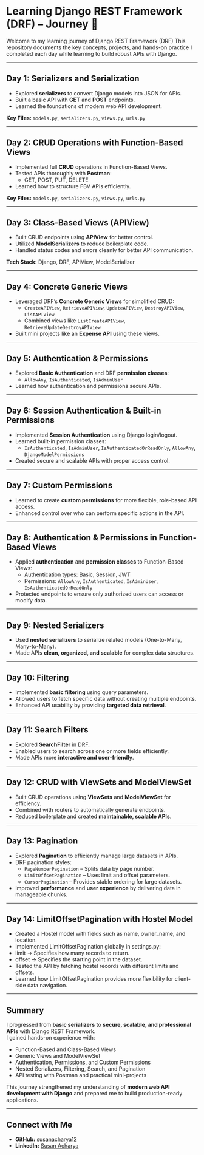# Learning Django REST Framework (DRF) – Journey 🚀 

Welcome to my  learning journey of Django REST Framework (DRF) 
This repository documents the key concepts, projects, and hands-on practice I completed each day while learning to build robust APIs with Django.

---

## Day 1: Serializers and Serialization
- Explored **serializers** to convert Django models into JSON for APIs.
- Built a basic API with **GET** and **POST** endpoints.
- Learned the foundations of modern web API development.

**Key Files:** `models.py`, `serializers.py`, `views.py`, `urls.py`  

---

## Day 2: CRUD Operations with Function-Based Views
- Implemented full **CRUD** operations in Function-Based Views.
- Tested APIs thoroughly with **Postman**:
  - GET, POST, PUT, DELETE
- Learned how to structure FBV APIs efficiently.

**Key Files:** `models.py`, `serializers.py`, `views.py`, `urls.py`  

---

## Day 3: Class-Based Views (APIView)
- Built CRUD endpoints using **APIView** for better control.
- Utilized **ModelSerializers** to reduce boilerplate code.
- Handled status codes and errors cleanly for better API communication.

**Tech Stack:** Django, DRF, APIView, ModelSerializer  

---

## Day 4: Concrete Generic Views
- Leveraged DRF’s **Concrete Generic Views** for simplified CRUD:
  - `CreateAPIView`, `RetrieveAPIView`, `UpdateAPIView`, `DestroyAPIView`, `ListAPIView`
  - Combined views like `ListCreateAPIView`, `RetrieveUpdateDestroyAPIView`
- Built mini projects like an **Expense API** using these views.

---

## Day 5: Authentication & Permissions
- Explored **Basic Authentication** and DRF **permission classes**:
  - `AllowAny`, `IsAuthenticated`, `IsAdminUser`
- Learned how authentication and permissions secure APIs.

---

## Day 6: Session Authentication & Built-in Permissions
- Implemented **Session Authentication** using Django login/logout.
- Learned built-in permission classes:
  - `IsAuthenticated`, `IsAdminUser`, `IsAuthenticatedOrReadOnly`, `AllowAny`, `DjangoModelPermissions`
- Created secure and scalable APIs with proper access control.

---

## Day 7: Custom Permissions
- Learned to create **custom permissions** for more flexible, role-based API access.
- Enhanced control over who can perform specific actions in the API.

---

## Day 8: Authentication & Permissions in Function-Based Views
- Applied **authentication** and **permission classes** to Function-Based Views:
  - Authentication types: Basic, Session, JWT
  - Permissions: `AllowAny`, `IsAuthenticated`, `IsAdminUser`, `IsAuthenticatedOrReadOnly`
- Protected endpoints to ensure only authorized users can access or modify data.

---

## Day 9: Nested Serializers
- Used **nested serializers** to serialize related models (One-to-Many, Many-to-Many).
- Made APIs **clean, organized, and scalable** for complex data structures.

---

## Day 10: Filtering
- Implemented **basic filtering** using query parameters.
- Allowed users to fetch specific data without creating multiple endpoints.
- Enhanced API usability by providing **targeted data retrieval**.

---

## Day 11: Search Filters
- Explored **SearchFilter** in DRF.
- Enabled users to search across one or more fields efficiently.
- Made APIs more **interactive and user-friendly**.

---

## Day 12: CRUD with ViewSets and ModelViewSet
- Built CRUD operations using **ViewSets** and **ModelViewSet** for efficiency.
- Combined with routers to automatically generate endpoints.
- Reduced boilerplate and created **maintainable, scalable APIs**.

---

## Day 13: Pagination
- Explored **Pagination** to efficiently manage large datasets in APIs.
- DRF pagination styles:
  - `PageNumberPagination` – Splits data by page number.
  - `LimitOffsetPagination` – Uses limit and offset parameters.
  - `CursorPagination` – Provides stable ordering for large datasets.
- Improved **performance** and **user experience** by delivering data in manageable chunks.

---


## Day 14: LimitOffsetPagination with Hostel Model
- Created a Hostel model with fields such as name, owner_name, and location.
- Implemented LimitOffsetPagination globally in settings.py:
- limit → Specifies how many records to return.
- offset → Specifies the starting point in the dataset.
- Tested the API by fetching hostel records with different limits and offsets.
- Learned how LimitOffsetPagination provides more flexibility for client-side data navigation.
---
## Summary
 I progressed from **basic serializers** to **secure, scalable, and professional APIs** with Django REST Framework.  
I gained hands-on experience with:

- Function-Based and Class-Based Views
- Generic Views and ModelViewSet
- Authentication, Permissions, and Custom Permissions
- Nested Serializers, Filtering, Search, and Pagination
- API testing with Postman and practical mini-projects  

This journey strengthened my understanding of **modern web API development with Django** and prepared me to build production-ready applications.

---

## Connect with Me
- **GitHub:** [susanacharya12](https://github.com/susanacharya12)  
- **LinkedIn:** [Susan Acharya](https://www.linkedin.com/in/susan-acharya1618/)
